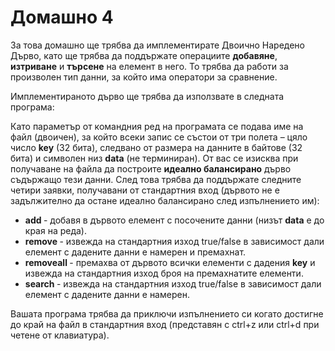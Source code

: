 # Домашно 4
За това домашно ще трябва да имплементирате Двоично Наредено Дърво, като ще трябва да поддържате операциите **добавяне**, **изтриване** и **търсене** на елемент в него. То трябва да работи за произволен тип данни, за който има оператори за сравнение.

Имплементираното дърво ще трябва да използвате в следната програма:

Като параметър от командния ред на програмата се подава име на файл (двоичен), за който всеки запис се състои от три полета – цяло число **key** (32 бита), следвано от размера на данните в байтове (32 бита) и символен низ **data** (не терминиран). От вас се изисква при получаване на файла да построите **идеално балансирано** дърво съдържащо тези данни. След това трябва да поддържате следните четири заявки, получавани от стандартния вход (дървото не е задължително да остане идеално балансирано след изпълнението им):

* **аdd <key> <data>** - добавя в дървото елемент с посочените данни (низът **data** е до края на реда).
* **remove <key> <data>** - извежда на стандартния изход true/false в зависимост дали елемент с дадените данни е намерен и премахнат.
* **removeall <key>** - премахва от дървото всички елементи с дадения **key** и извежда на стандартния изход броя на премахнатите елементи.
* **search <key> <data>** - извежда на стандартния изход true/false в зависимост дали елемент с дадените данни е намерен.

Вашата програма трябва да приключи изпълнението си когато достигне до край на файл в стандартния вход (представян с ctrl+z или ctrl+d при четене от клавиатура).
